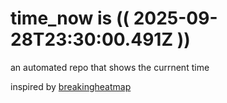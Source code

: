 # time_now is (( 2025-09-28T23:30:00.491Z ))

an automated repo that shows the currnent time

inspired by [breakingheatmap](https://github.com/breakingheatmap/breakingheatmap)